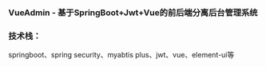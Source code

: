 ### VueAdmin - 基于SpringBoot+Jwt+Vue的前后端分离后台管理系统

### 技术栈：
springboot、spring security、myabtis plus、jwt、vue、element-ui等

